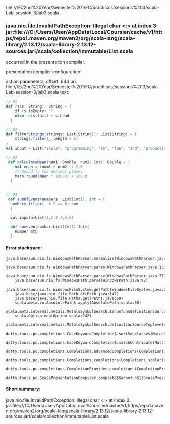 file:///E:/2nd%20Year/Semester%201/FC/practicals/sessions%203/scala-Lab-session-3/lab3.scala
### java.nio.file.InvalidPathException: Illegal char <:> at index 3: jar:file:///C:/Users/User/AppData/Local/Coursier/cache/v1/https/repo1.maven.org/maven2/org/scala-lang/scala-library/2.13.12/scala-library-2.13.12-sources.jar!/scala/collection/immutable/List.scala

occurred in the presentation compiler.

presentation compiler configuration:


action parameters:
offset: 644
uri: file:///E:/2nd%20Year/Semester%201/FC/practicals/sessions%203/scala-Lab-session-3/lab3.scala
text:
```scala
// 01 
def rs(s: String): String = {
    if (s.isEmpty) ""
    else rs(s.tail) + s.head
  }

// 02
def filterStrings(strings: List[String]): List[String] = {
    strings.filter(_.length > 5)
}
val input = List("Scala", "programming", "is", "fun", "and", "productive")

// 03
 def calculateMean(num1: Double, num2: Int): Double = {
    val mean = (num1 + num2) / 2.0
    // Round to two decimal places
    Math.round(mean * 100.0) / 100.0
  } 


// 04
 def sumOfEvens(numbers: List[Int]): Int = {
  numbers.filter(_ % 2 == 0).sum
  }

  val inputn=List(1,2,3,4,5,6)

  def sumeven(number:List[Int]):Int={
    number m@@
  }


```



#### Error stacktrace:

```
java.base/sun.nio.fs.WindowsPathParser.normalize(WindowsPathParser.java:182)
	java.base/sun.nio.fs.WindowsPathParser.parse(WindowsPathParser.java:153)
	java.base/sun.nio.fs.WindowsPathParser.parse(WindowsPathParser.java:77)
	java.base/sun.nio.fs.WindowsPath.parse(WindowsPath.java:92)
	java.base/sun.nio.fs.WindowsFileSystem.getPath(WindowsFileSystem.java:232)
	java.base/java.nio.file.Path.of(Path.java:147)
	java.base/java.nio.file.Paths.get(Paths.java:69)
	scala.meta.io.AbsolutePath$.apply(AbsolutePath.scala:58)
	scala.meta.internal.metals.MetalsSymbolSearch.$anonfun$definitionSourceToplevels$2(MetalsSymbolSearch.scala:70)
	scala.Option.map(Option.scala:242)
	scala.meta.internal.metals.MetalsSymbolSearch.definitionSourceToplevels(MetalsSymbolSearch.scala:69)
	dotty.tools.pc.completions.CaseKeywordCompletion$.sortSubclasses(MatchCaseCompletions.scala:326)
	dotty.tools.pc.completions.CaseKeywordCompletion$.matchContribute(MatchCaseCompletions.scala:276)
	dotty.tools.pc.completions.Completions.advancedCompletions(Completions.scala:307)
	dotty.tools.pc.completions.Completions.completions(Completions.scala:109)
	dotty.tools.pc.completions.CompletionProvider.completions(CompletionProvider.scala:90)
	dotty.tools.pc.ScalaPresentationCompiler.complete$$anonfun$1(ScalaPresentationCompiler.scala:146)
```
#### Short summary: 

java.nio.file.InvalidPathException: Illegal char <:> at index 3: jar:file:///C:/Users/User/AppData/Local/Coursier/cache/v1/https/repo1.maven.org/maven2/org/scala-lang/scala-library/2.13.12/scala-library-2.13.12-sources.jar!/scala/collection/immutable/List.scala
